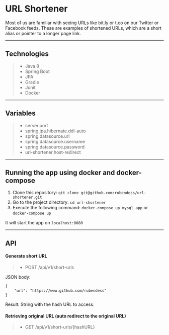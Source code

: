 # URL Shortener

Most of us are familiar with seeing URLs like bit.ly or t.co on our Twitter or Facebook feeds. These are examples of shortened URLs, which are a short alias or pointer to a longer page link.


-------------
Technologies
-------------
> - Java 8
> - Spring Boot
> - JPA
> - Gradle
> - Junit
> - Docker


-------------
Variables
-------------
> - server.port
> - spring.jpa.hibernate.ddl-auto
> - spring.datasource.url
> - spring.datasource.username
> - spring.datasource.password
> - url-shortener.host-redirect


-------------
Running the app using docker and docker-compose
-------------
1) Clone this repository: `git clone git@github.com:rubendess/url-shortener.git`
2) Go to the project directory: `cd url-shortener`
3) Execute the following command: `docker-compose up mysql app` or `docker-compose up`

It will start the app on `localhost:8080`


-------------
API
-------------

#### Generate short URL

> - POST /api/v1/short-urls

JSON body:


    {
        "url": "https://www.github.com/rubendess"
    }


Result: String with the hash URL to access.
<br>

#### Retrieving original URL (auto redirect to the original URL)

> - GET /api/v1/short-urls/{hashURL}
